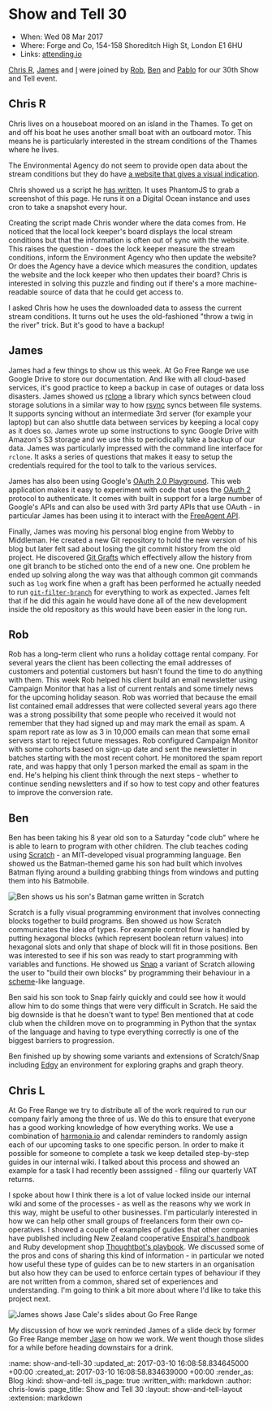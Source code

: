 Show and Tell 30
================

* When: Wed 08 Mar 2017
* Where: Forge and Co, 154-158 Shoreditch High St, London E1 6HU
* Links: [attending.io](https://attending.io/events/gfr-show-and-tell-30/)

[Chris R](/chris-roos), [James](/james-mead) and [I](/chris-lowis)
were joined
by [Rob](https://github.com/robd), [Ben](https://twitter.com/beng)
and [Pablo](http://pmanrubia.info/) for our 30th Show and Tell event.

## Chris R

Chris lives on a houseboat moored on an island in the Thames. To get
on and off his boat he uses another small boat with an outboard
motor. This means he is particularly interested in the stream
conditions of the Thames where he lives.

The Environmental Agency do not seem to provide open data about the stream conditions but they do
have
[a website that gives a visual indication](http://riverconditions.environment-agency.gov.uk/).

Chris showed us a script
he
[has written](https://github.com/chrisroos/thames-river-conditions). It
uses PhantomJS to grab a screenshot of this page. He runs it on a
Digital Ocean instance and uses cron to take a snapshot every hour.

Creating the script made Chris wonder where the data comes from. He
noticed that the local lock keeper's board displays the local stream
conditions but that the information is often out of sync with the
website. This raises the question - does the lock keeper measure the
stream conditions, inform the Environment Agency who then update the
website? Or does the Agency have a device which measures the
condition, updates the website and the lock keeper who then updates
their board? Chris is interested in solving this puzzle and finding
out if there's a more machine-readable source of data that he could
get access to.

I asked Chris how he uses the downloaded data to assess the current
stream conditions. It turns out he uses the old-fashioned "throw a
twig in the river" trick. But it's good to have a backup!

## James

James had a few things to show us this week. At Go Free Range we use
Google Drive to store our documentation. And like with all cloud-based
services, it's good practice to keep a backup in case of outages or
data loss disasters. James showed us [rclone](http://rclone.org/) a
library which syncs between cloud storage solutions in a similar way
to how [rsync](https://en.wikipedia.org/wiki/Rsync) syncs between file
systems. It supports syncing without an intermediate 3rd server (for
example your laptop) but can also shuttle data between services by
keeping a local copy as it does so. James wrote up some instructions
to sync Google Drive with Amazon's S3 storage and we use this to
periodically take a backup of our data. James was particularly
impressed with the command line interface for `rclone`. It asks a
series of questions that makes it easy to setup the credentials
required for the tool to talk to the various services.

James has also been using
Google's
[OAuth 2.0 Playground](https://developers.google.com/oauthplayground/). This
web application makes it easy to experiment with code that uses
the [OAuth 2](https://oauth.net/2/) protocol to authenticate. It comes
with built in support for a large number of Google's APIs and can also
be used with 3rd party APIs that use OAuth - in particular James has
been using it to interact with
the [FreeAgent API](https://dev.freeagent.com/docs).

Finally, James was moving his personal blog engine from Webby to
Middleman. He created a new Git repository to hold the new version of
his blog but later felt sad about losing the git commit history from
the old project. He
discovered
[Git Grafts](https://git.wiki.kernel.org/index.php/GraftPoint) which
effectively allow the history from one git branch to be stiched onto
the end of a new one. One problem he ended up solving along the way
was that although common git commands such as `log` work fine when a
graft has been performed he actually needed to
run [`git-filter-branch`](https://git-scm.com/docs/git-filter-branch)
for everything to work as expected. James felt that if he did this
again he would have done all of the new development inside the old
repository as this would have been easier in the long run.

## Rob

Rob has a long-term client who runs a holiday cottage rental
company. For several years the client has been collecting the email
addresses of customers and potential customers but hasn't found the
time to do anything with them. This week Rob helped his client build
an email newsletter using Campaign Monitor that has a list of current
rentals and some timely news for the upcoming holiday season. Rob was
worried that because the email list contained email addresses that
were collected several years ago there was a strong possibility that
some people who received it would not remember that they had signed up
and may mark the email as spam. A spam report rate as low as 3 in
10,000 emails can mean that some email servers start to reject future
messages. Rob configured Campaign Monitor with some cohorts based on
sign-up date and sent the newsletter in batches starting with the most
recent cohort. He monitored the spam report rate, and was happy that
only 1 person marked the email as spam in the end. He's helping his
client think through the next steps - whether to continue sending
newsletters and if so how to test copy and other features to improve
the conversion rate.

## Ben

Ben has been taking his 8 year old son to a Saturday "code club" where
he is able to learn to program with other children. The club teaches
coding using [Scratch](https://scratch.mit.edu/) - an MIT-developed visual programming
language. Ben showed us the Batman-themed game his son had built which
involves Batman flying around a building grabbing things from windows
and putting them into his Batmobile.

![Ben shows us his son's Batman game written in Scratch](/images/blog/2017-03-08-show-and-tell-30-ben.jpg)

Scratch is a fully visual programming environment that involves
connecting blocks together to build programs. Ben showed us how
Scratch communicates the idea of types. For example control flow is
handled by putting hexagonal blocks (which represent boolean return
values) into hexagonal slots and only that shape of block will fit in
those positions. Ben was interested to see if his son was ready to
start programming with variables and functions. He showed
us [Snap](http://snap.berkeley.edu/) a variant of Scratch allowing the
user to "build their own blocks" by programming their behaviour in
a
[scheme](https://en.wikipedia.org/wiki/Scheme_(programming_language))-like
language.

Ben said his son took to Snap fairly quickly and could see how it
would allow him to do some things that were very difficult in
Scratch. He said the big downside is that he doesn't want to type! Ben
mentioned that at code club when the children move on to programming
in Python that the syntax of the language and having to type
everything correctly is one of the biggest barriers to progression.

Ben finished up by showing some variants and extensions of
Scratch/Snap including [Edgy](http://www.snap-apps.org/edgy.html) an
environment for exploring graphs and graph theory.

## Chris L

At Go Free Range we try to distribute all of the work required to run
our company fairly among the three of us. We do this to ensure that
everyone has a good working knowledge of how everything works. We use
a combination of [harmonia.io](https://harmonia.io) and calendar reminders to randomly
assign each of our upcoming tasks to one specific person. In order to
make it possible for someone to complete a task we keep detailed
step-by-step guides in our internal wiki. I talked about this process
and showed an example for a task I had recently been asssigned -
filing our quarterly VAT returns.

I spoke about how I think there is a lot of value locked inside our
internal wiki and some of the processes - as well as the reasons why
we work in this way, might be useful to other businesses. I'm
particularly interested in how we can help other small groups of
freelancers form their own co-operatives. I showed a couple of
examples of guides that other companies have published including New
Zealand
cooperative [Enspiral's handbook](https://handbook.enspiral.com/) and
Ruby development
shop [Thoughtbot's playbook](https://thoughtbot.com/playbook). We
discussed some of the pros and cons of sharing this kind of
information - in particular we noted how useful these type of guides
can be to new starters in an organisation but also how they can be
used to enforce certain types of behaviour if they are not written
from a common, shared set of experiences and understanding. I'm going
to think a bit more about where I'd like to take this project next.

![James shows Jase Cale's slides about Go Free Range](/images/blog/2017-03-08-show-and-tell-30-james.jpg)

My discussion of how we work reminded James of a slide deck by former
Go Free Range member [Jase](/jason-cale) on how we work. We went
though those slides for a while before heading downstairs for a drink.

:name: show-and-tell-30
:updated_at: 2017-03-10 16:08:58.834645000 +00:00
:created_at: 2017-03-10 16:08:58.834639000 +00:00
:render_as: Blog
:kind: show-and-tell
:is_page: true
:written_with: markdown
:author: chris-lowis
:page_title: Show and Tell 30
:layout: show-and-tell-layout
:extension: markdown
